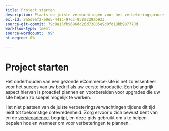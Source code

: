 ```yaml
---
title: Project starten
description: Plaats de juiste verwachtingen voor het verbeteringsproces met uw het projectbelanghebbenden van Adobe Commerce.
exl-id: 8a5d9af2-e0e5-441c-976c-958a229ab933
source-git-commit: 79c8a15fb9686dd26d73805e9d0fd18bb987770d
workflow-type: tm+mt
source-wordcount: '99'
ht-degree: 0%

---
```


# Project starten

Het onderhouden van een gezonde eCommerce-site is net zo essentieel voor het succes van uw bedrijf als uw eerste introductie. Een belangrijk aspect hiervan is proactief plannen en voorbereiden voor upgrades die uw site helpen zo soepel mogelijk te werken.

Het niet plaatsen van de juiste verbeteringsverwachtingen tijdens dit tijd leidt tot toekomstige ontevredenheid. Zorg ervoor u zich bewust bent van en de [&#x200B; versiecadence &#x200B;](https://experienceleague.adobe.com/nl/docs/commerce-operations/release/planning/schedule) begrijpt, en deze gids gebruikt om u te helpen bepalen hoe en wanneer om voor verbeteringen te plannen.
